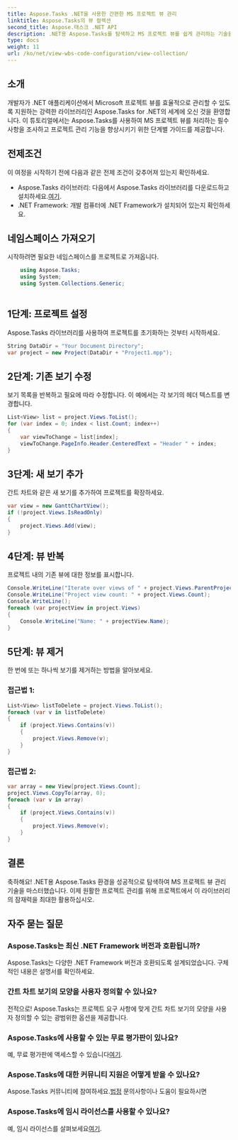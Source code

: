 ```yaml
---
title: Aspose.Tasks .NET을 사용한 간편한 MS 프로젝트 뷰 관리
linktitle: Aspose.Tasks의 뷰 컬렉션
second_title: Aspose.태스크 .NET API
description: .NET용 Aspose.Tasks를 탐색하고 MS 프로젝트 뷰를 쉽게 관리하는 기술을 익히십시오. 원활한 프로젝트 관리 경험을 위해 지금 다운로드하세요.
type: docs
weight: 11
url: /ko/net/view-wbs-code-configuration/view-collection/
---
```

## 소개
개발자가 .NET 애플리케이션에서 Microsoft 프로젝트 뷰를 효율적으로 관리할 수 있도록 지원하는 강력한 라이브러리인 Aspose.Tasks for .NET의 세계에 오신 것을 환영합니다. 이 튜토리얼에서는 Aspose.Tasks를 사용하여 MS 프로젝트 뷰를 처리하는 필수 사항을 조사하고 프로젝트 관리 기능을 향상시키기 위한 단계별 가이드를 제공합니다.
## 전제조건
이 여정을 시작하기 전에 다음과 같은 전제 조건이 갖추어져 있는지 확인하세요.
-  Aspose.Tasks 라이브러리: 다음에서 Aspose.Tasks 라이브러리를 다운로드하고 설치하세요.[여기](https://releases.aspose.com/tasks/net/).
- .NET Framework: 개발 컴퓨터에 .NET Framework가 설치되어 있는지 확인하세요.
## 네임스페이스 가져오기
시작하려면 필요한 네임스페이스를 프로젝트로 가져옵니다.
```csharp
    using Aspose.Tasks;
    using System;
    using System.Collections.Generic;
    
```
## 1단계: 프로젝트 설정
Aspose.Tasks 라이브러리를 사용하여 프로젝트를 초기화하는 것부터 시작하세요.
```csharp
String DataDir = "Your Document Directory";
var project = new Project(DataDir + "Project1.mpp");
```
## 2단계: 기존 보기 수정
보기 목록을 반복하고 필요에 따라 수정합니다. 이 예에서는 각 보기의 헤더 텍스트를 변경합니다.
```csharp
List<View> list = project.Views.ToList();
for (var index = 0; index < list.Count; index++)
{
    var viewToChange = list[index];
    viewToChange.PageInfo.Header.CenteredText = "Header " + index;
}
```
## 3단계: 새 보기 추가
간트 차트와 같은 새 보기를 추가하여 프로젝트를 확장하세요.
```csharp
var view = new GanttChartView();
if (!project.Views.IsReadOnly)
{
    project.Views.Add(view);
}
```
## 4단계: 뷰 반복
프로젝트 내의 기존 뷰에 대한 정보를 표시합니다.
```csharp
Console.WriteLine("Iterate over views of " + project.Views.ParentProject.Get(Prj.Name) + " project.");
Console.WriteLine("Project view count: " + project.Views.Count);
Console.WriteLine();
foreach (var projectView in project.Views)
{
    Console.WriteLine("Name: " + projectView.Name);
}
```
## 5단계: 뷰 제거
한 번에 또는 하나씩 보기를 제거하는 방법을 알아보세요.
### 접근법 1:
```csharp
List<View> listToDelete = project.Views.ToList();
foreach (var v in listToDelete)
{
    if (project.Views.Contains(v))
    {
        project.Views.Remove(v);
    }
}
```
### 접근법 2:
```csharp
var array = new View[project.Views.Count];
project.Views.CopyTo(array, 0);
foreach (var v in array)
{
    if (project.Views.Contains(v))
    {
        project.Views.Remove(v);
    }
}
```
## 결론
축하해요! .NET용 Aspose.Tasks 환경을 성공적으로 탐색하여 MS 프로젝트 뷰 관리 기술을 마스터했습니다. 이제 원활한 프로젝트 관리를 위해 프로젝트에서 이 라이브러리의 잠재력을 최대한 활용하십시오.
## 자주 묻는 질문
### Aspose.Tasks는 최신 .NET Framework 버전과 호환됩니까?
Aspose.Tasks는 다양한 .NET Framework 버전과 호환되도록 설계되었습니다. 구체적인 내용은 설명서를 확인하세요.
### 간트 차트 보기의 모양을 사용자 정의할 수 있나요?
전적으로! Aspose.Tasks는 프로젝트 요구 사항에 맞게 간트 차트 보기의 모양을 사용자 정의할 수 있는 광범위한 옵션을 제공합니다.
### Aspose.Tasks에 사용할 수 있는 무료 평가판이 있나요?
예, 무료 평가판에 액세스할 수 있습니다[여기](https://releases.aspose.com/).
### Aspose.Tasks에 대한 커뮤니티 지원은 어떻게 받을 수 있나요?
 Aspose.Tasks 커뮤니티에 참여하세요.[법정](https://forum.aspose.com/c/tasks/15) 문의사항이나 도움이 필요하시면
### Aspose.Tasks에 임시 라이선스를 사용할 수 있나요?
 예, 임시 라이선스를 살펴보세요[여기](https://purchase.aspose.com/temporary-license/).